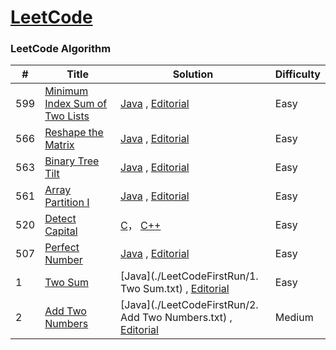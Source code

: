 [LeetCode](https://leetcode.com/)
========

### LeetCode Algorithm


| # | Title | Solution | Difficulty |
|---| ----- | -------- | ---------- |
|599|[Minimum Index Sum of Two Lists](https://leetcode.com/problems/minimum-index-sum-of-two-lists/)| [Java](./algorithms/java/MinimumIndexSumOfTwoLists.java) , [Editorial](https://leetcode.com/articles/minimum-index-sum-of-two-lists/)|Easy|
|566|[Reshape the Matrix](https://leetcode.com/problems/reshape-the-matrix/)| [Java](./algorithms/java/ReshapeTheMatrix.java) , [Editorial](https://leetcode.com/articles/reshape-the-matrix/)|Easy|
|563|[Binary Tree Tilt](https://leetcode.com/problems/binary-tree-tilt/)| [Java](./algorithms/java/BinaryTreeTilt.java) , [Editorial](https://leetcode.com/articles/binary-tree-tilt/)|Easy|
|561|[Array Partition I](https://leetcode.com/problems/array-partition-i/)| [Java](./algorithms/java/ArrayPartitionI.java) , [Editorial](https://leetcode.com/articles/array-partitioning-i)|Easy|
|520|[Detect Capital](https://leetcode.com/problems/detect-capital/)| [C](./algorithms/c/DetectCapital.c)， [C++](./algorithms/cpp/DetectCapital.cpp)|Easy|
|507|[Perfect Number](https://leetcode.com/problems/perfect-number/)| [Java](./algorithms/java/PerfectNumber.java) , [Editorial](https://leetcode.com/articles/perfect-number/)|Easy|
|1|[Two Sum](https://leetcode.com/problems/two-sum)| [Java](./LeetCodeFirstRun/1. Two Sum.txt) , [Editorial](https://leetcode.com/articles/two-sum)|Easy|
|2|[Add Two Numbers](https://leetcode.com/problems/add-two-numbers)| [Java](./LeetCodeFirstRun/2. Add Two Numbers.txt) , [Editorial](https://leetcode.com/articles/add-two-numbers)|Medium|
